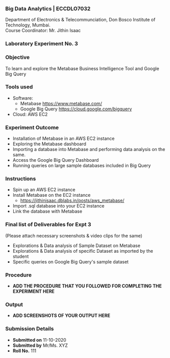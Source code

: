  ### Big Data Analytics | ECCDLO7032 
Department of Electronics & Telecommunciation, 
Don Bosco Institute of Technology, Mumbai.  
Course Coordinator: Mr. Jithin Isaac

### Laboratory Experiment No. 3
 
### Objective  
To learn and explore the Metabase Business Intelligence Tool and Google Big Query

### Tools used  
- Software: 
  - Metabase https://www.metabase.com/
  - Google Big Query https://cloud.google.com/bigquery
- Cloud: AWS EC2

### Experiment Outcome
- Installation of Metabase in an AWS EC2 instance 
- Exploring the Metabase dashboard
- Importing a database into Metabase and performing data analysis on the same.
- Access the Google Big Query Dashboard
- Running queries on large sample databases included in Big Query

### Instructions

- Spin up an AWS EC2 instance
- Install Metabase on the EC2 instance
  - https://jithinisaac.dblabs.in/posts/aws_metabase/
- Import .sql database into your EC2 instance
- Link the database with Metabase 

### Final list of Deliverables for Expt 3 
(Please attach necessary screenshots & video clips for the same)

- Explorations & Data analysis of Sample Dataset on Metabase
- Explorations & Data analysis of specific Dataset as imported by the student
- Specific queries on Google Big Query's sample dataset

### Procedure 
- **ADD THE PROCEDURE THAT YOU FOLLOWED FOR COMPLETING THE EXPERIMENT HERE**

### Output
- **ADD SCREENSHOTS OF YOUR OUTPUT HERE**  

### Submission Details
- **Submitted on** 11-10-2020
- **Submitted by** Mr/Ms. XYZ
- **Roll No.** 111
